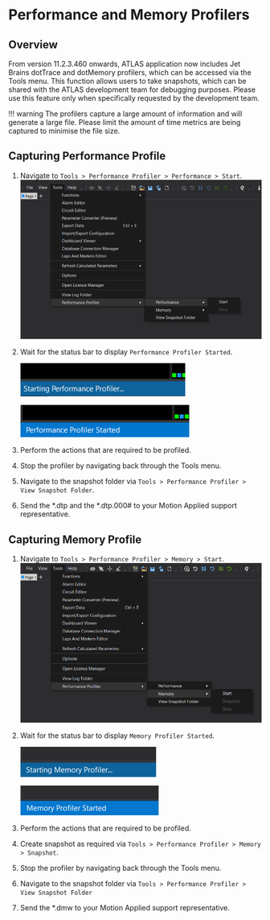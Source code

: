 # Performance and Memory Profilers

## Overview

From version 11.2.3.460 onwards, ATLAS application now includes Jet Brains dotTrace and dotMemory profilers, which can 
be accessed via the Tools menu. 
This function allows users to take snapshots, which can be shared with the ATLAS development team for debugging purposes. 
Please use this feature only when specifically requested by the development team.

!!! warning
    The profilers capture a large amount of information and will generate a large file. Please limit the amount of time 
    metrics are being captured to minimise the file size.

## Capturing Performance Profile
1. Navigate to `Tools > Performance Profiler > Performance > Start`.
    ![PerformanceToolsMenu.png](assets%2Fprofiling%2FPerformanceToolsMenu.png)
2. Wait for the status bar to display `Performance Profiler Started`.

    ![StartingPerformance.png](assets%2Fprofiling%2FStartingPerformance.png)

    ![StartedPerformance.png](assets%2Fprofiling%2FStartedPerformance.png)

3. Perform the actions that are required to be profiled.
4. Stop the profiler by navigating back through the Tools menu. 
5. Navigate to the snapshot folder via `Tools > Performance Profiler > View Snapshot Folder`.
6. Send the \*.dtp and the \*.dtp.000# to your Motion Applied support representative. 

## Capturing Memory Profile
1. Navigate to `Tools > Performance Profiler > Memory > Start`.
    ![MemoryToolsMenu.png](assets%2Fprofiling%2FMemoryToolsMenu.png)
2. Wait for the status bar to display `Memory Profiler Started`.

    ![StartingMemory.png](assets%2Fprofiling%2FStartingMemory.png)

    ![StartedMemory.png](assets%2Fprofiling%2FStartedMemory.png)

3. Perform the actions that are required to be profiled.
4. Create snapshot as required via `Tools > Performance Profiler > Memory > Snapshot`. 
5. Stop the profiler by navigating back through the Tools menu. 
6. Navigate to the snapshot folder via `Tools > Performance Profiler > View Snapshot Folder`
7. Send the *.dmw to your Motion Applied support representative.